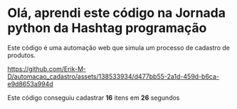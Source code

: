 # Olá, aprendi este código na Jornada python da Hashtag programação

Este código é uma automação web que simula um processo de cadastro de produtos.


https://github.com/Erik-M-D/automacao_cadastro/assets/138533934/d477bb55-2a1d-459d-b6ca-e9d8653a994d


Este código conseguiu cadastrar **16** itens em **26** segundos 
